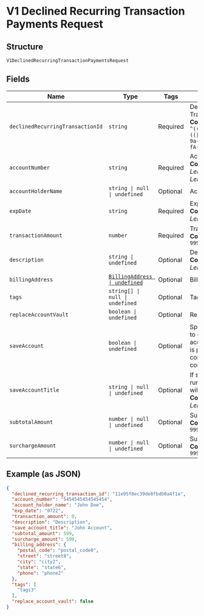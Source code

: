 
# V1 Declined Recurring Transaction Payments Request

## Structure

`V1DeclinedRecurringTransactionPaymentsRequest`

## Fields

| Name | Type | Tags | Description |
|  --- | --- | --- | --- |
| `declinedRecurringTransactionId` | `string` | Required | Declined Recurring Transaction Id<br>**Constraints**: *Pattern*: `^(([0-9a-fA-F\-]{24,36})\|(([0-9a-fA-F]{8})-(([0-9a-fA-F]{4}\-){3})([0-9a-fA-F]{12})))$` |
| `accountNumber` | `string` | Required | Account Number<br>**Constraints**: *Minimum Length*: `13`, *Maximum Length*: `19` |
| `accountHolderName` | `string \| null \| undefined` | Optional | Account Holder Name |
| `expDate` | `string` | Required | Exp Date<br>**Constraints**: *Maximum Length*: `4` |
| `transactionAmount` | `number` | Required | Transaction Amount<br>**Constraints**: `>= 0`, `<= 999999999` |
| `description` | `string \| undefined` | Optional | Description<br>**Constraints**: *Maximum Length*: `255` |
| `billingAddress` | [`BillingAddress \| undefined`](../../doc/models/billing-address.md) | Optional | Billing Address Object |
| `tags` | `string[] \| null \| undefined` | Optional | Tags |
| `replaceAccountVault` | `boolean \| undefined` | Optional | Replace AccountVault |
| `saveAccount` | `boolean \| undefined` | Optional | Specifies to save account to contacts profile if account_number/track_data is present with either contact_id or contact_api_id in params. |
| `saveAccountTitle` | `string \| null \| undefined` | Optional | If saving token while running a transaction, this will be the title of the token.<br>**Constraints**: *Maximum Length*: `16` |
| `subtotalAmount` | `number \| null \| undefined` | Optional | Subtotal Amount<br>**Constraints**: `>= 0`, `<= 999999999` |
| `surchargeAmount` | `number \| null \| undefined` | Optional | Surcharge Amount<br>**Constraints**: `>= 0`, `<= 999999999` |

## Example (as JSON)

```json
{
  "declined_recurring_transaction_id": "11e95f8ec39de8fbdb0a4f1a",
  "account_number": "5454545454545454",
  "account_holder_name": "John Doe",
  "exp_date": "0722",
  "transaction_amount": 0,
  "description": "Description",
  "save_account_title": "John Account",
  "subtotal_amount": 599,
  "surcharge_amount": 599,
  "billing_address": {
    "postal_code": "postal_code0",
    "street": "street8",
    "city": "city2",
    "state": "state6",
    "phone": "phone2"
  },
  "tags": [
    "tags3"
  ],
  "replace_account_vault": false
}
```

